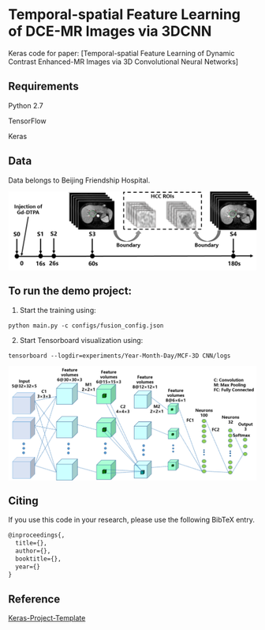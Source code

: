 # Temporal-spatial Feature Learning of DCE-MR Images via 3DCNN
Keras code for paper: [Temporal-spatial Feature Learning of Dynamic Contrast Enhanced-MR Images via 3D Convolutional Neural Networks]

## Requirements

Python 2.7

TensorFlow

Keras

## Data
Data belongs to Beijing Friendship Hospital.

<div align="center">

<img align="center" width="600" src="figures/DCE-MRI.PNG">

</div>


## To run the demo project:
1. Start the training using:
```shell
python main.py -c configs/fusion_config.json
```
2. Start Tensorboard visualization using:
```shell
tensorboard --logdir=experiments/Year-Month-Day/MCF-3D CNN/logs
```

<div align="center">

<img align="center" width="600" src="/figures/3DCNN.png">

</div>




## Citing

If you use this code in your research, please use the following BibTeX entry.

```
@inproceedings{,
  title={},
  author={},
  booktitle={},
  year={}
}
```

## Reference

[Keras-Project-Template](https://github.com/Ahmkel/Keras-Project-Template)
